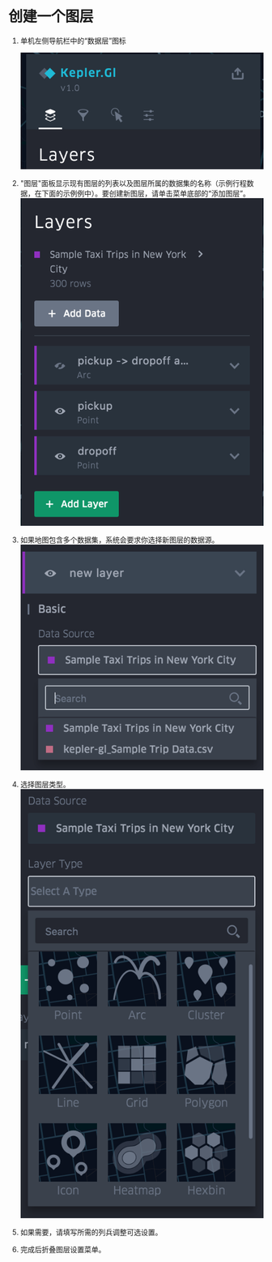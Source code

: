 # 创建一个图层

1. 单机左侧导航栏中的“数据层”图标

   ![11](../img/11.png)

2. "图层"面板显示现有图层的列表以及图层所属的数据集的名称（示例行程数据，在下面的示例例中）。要创建新图层，请单击菜单底部的“添加图层”。
   ![12](../img/12.png)

3. 如果地图包含多个数据集，系统会要求你选择新图层的数据源。![13](../img/13.png)

4. 选择图层类型。![14](../img/14.png)

5. 如果需要，请填写所需的列兵调整可选设置。

6. 完成后折叠图层设置菜单。
